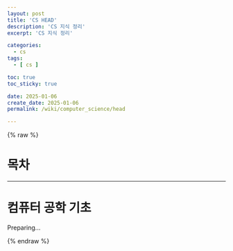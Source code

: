 ```yaml
---
layout: post
title: 'CS HEAD'
description: 'CS 지식 정리'
excerpt: 'CS 지식 정리'

categories:
  - cs
tags:
  - [ cs ]

toc: true
toc_sticky: true

date: 2025-01-06
create_date: 2025-01-06
permalink: /wiki/computer_science/head

---
```


{% raw %}

<h1>목차</h1>


---



# 컴퓨터 공학 기초

Preparing...





{% endraw %}